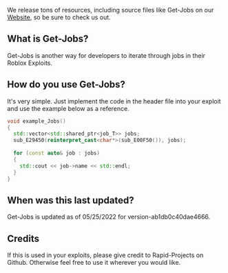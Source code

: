 We release tons of resources, including source files like Get-Jobs on our <a href="https://www.venesix.net">Website</a>, so be sure to check us out.

## What is Get-Jobs?

Get-Jobs is another way for developers to iterate through jobs in their Roblox Exploits.

## How do you use Get-Jobs?

It's very simple. Just implement the code in the header file into your exploit and use the example below as a reference.

```cpp
void example_Jobs()
{
  std::vector<std::shared_ptr<job_T>> jobs;
  sub_E29450(reinterpret_cast<char*>(sub_E00F50()), jobs);
  
  for (const auto& job : jobs)
  {
    std::cout << job->name << std::endl;
  }
}
```

## When was this last updated?

Get-Jobs is updated as of 05/25/2022 for version-ab1db0c40dae4666.

## Credits

If this is used in your exploits, please give credit to Rapid-Projects on Github. Otherwise feel free to use it wherever you would like.
